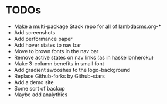 TODOs
=====

* Make a multi-package Stack repo for all of lambdacms.org-*
* Add screenshots
* Add performance paper
* Add hover states to nav bar
* Move to brown fonts in the nav bar
* Remove active states on nav links (as in haskellonheroku)
* Make 3-column benefits in small font
* Add gradient swooshes to the logo-background
* Replace Github-forks by Github-stars
* Add a demo site
* Some sort of backup
* Maybe add analythics

